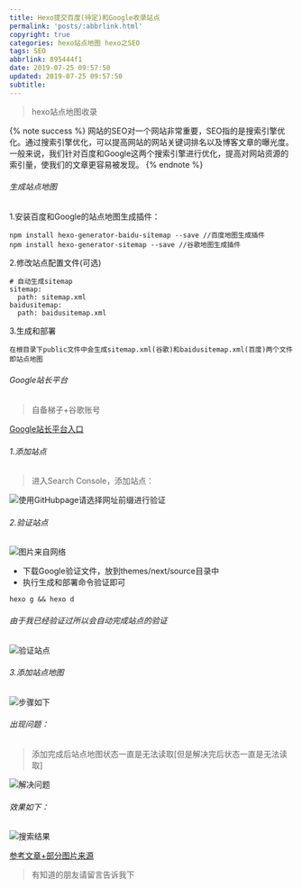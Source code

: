 ```yaml
---
title: Hexo提交百度(待定)和Google收录站点
permalink: 'posts/:abbrlink.html'
copyright: true
categories: hexo站点地图 hexo之SEO
tags: SEO
abbrlink: 895444f1
date: 2019-07-25 09:57:50
updated: 2019-07-25 09:57:50
subtitle:
---
```

<blockquote class="blockquote-center">hexo站点地图收录</blockquote>

{% note success %}
网站的SEO对一个网站非常重要，SEO指的是搜索引擎优化。通过搜索引擎优化，可以提高网站的网站关键词排名以及博客文章的曝光度。
一般来说，我们针对百度和Google这两个搜索引擎进行优化，提高对网站资源的索引量，使我们的文章更容易被发现。
{% endnote %}


###### 生成站点地图

1.安装百度和Google的站点地图生成插件：
```
npm install hexo-generator-baidu-sitemap --save //百度地图生成插件
npm install hexo-generator-sitemap --save //谷歌地图生成插件
```
<!--more-->

2.修改站点配置文件(可选)
```
# 自动生成sitemap
sitemap:
  path: sitemap.xml
baidusitemap:
  path: baidusitemap.xml
```
3.生成和部署
```
在根目录下public文件中会生成sitemap.xml(谷歌)和baidusitemap.xml(百度)两个文件即站点地图
```
###### Google站长平台

> 自备梯子+谷歌账号

[Google站长平台入口](https://www.google.com/webmasters/#?modal_active=none)
###### 1.添加站点
>进入Search Console，添加站点：

![使用GitHubpage请选择网址前缀进行验证](https://upload-images.jianshu.io/upload_images/3098875-32bb9281428b738f.png?imageMogr2/auto-orient/strip%7CimageView2/2/w/1240)

###### 2.验证站点
![图片来自网络](https://upload-images.jianshu.io/upload_images/3098875-a3b45bd0980abbfd.png?imageMogr2/auto-orient/strip%7CimageView2/2/w/1240)
- 下载Google验证文件，放到themes/next/source目录中
-  执行生成和部署命令验证即可
```
hexo g && hexo d
```
###### 由于我已经验证过所以会自动完成站点的验证
![验证站点](https://upload-images.jianshu.io/upload_images/3098875-144e9a44531c5761.png?imageMogr2/auto-orient/strip%7CimageView2/2/w/1240)

###### 3.添加站点地图
![步骤如下](https://upload-images.jianshu.io/upload_images/3098875-9306fcee433db0a6.png?imageMogr2/auto-orient/strip%7CimageView2/2/w/1240)

###### 出现问题：
> 添加完成后站点地图状态一直是无法读取[但是解决完后状态一直是无法读取]

![解决问题](https://upload-images.jianshu.io/upload_images/3098875-a2cba7ad8e1a9569.png?imageMogr2/auto-orient/strip%7CimageView2/2/w/1240)


###### 效果如下：
![搜索结果](https://upload-images.jianshu.io/upload_images/3098875-8ca47d711c101eae.png?imageMogr2/auto-orient/strip%7CimageView2/2/w/1240)

[参考文章+部分图片来源](https://www.93bok.com/Hexo%E6%8F%90%E4%BA%A4%E7%99%BE%E5%BA%A6%E5%92%8CGoogle%E6%94%B6%E5%BD%95%E7%AB%99%E7%82%B9/)

>有知道的朋友请留言告诉我下
